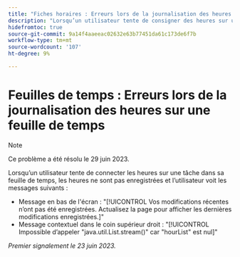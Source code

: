 ```yaml
---
title: "Fiches horaires : Erreurs lors de la journalisation des heures sur une feuille de temps"
description: "Lorsqu’un utilisateur tente de consigner des heures sur une tâche dans sa feuille de temps, les heures ne sont pas enregistrées et les messages d’erreur s’affichent."
hidefromtoc: true
source-git-commit: 9a14f4aaeeac02632e63b77451da61c173de6f7b
workflow-type: tm+mt
source-wordcount: '107'
ht-degree: 9%

---
```



# Feuilles de temps : Erreurs lors de la journalisation des heures sur une feuille de temps

>[!NOTE]
>
>Ce problème a été résolu le 29 juin 2023.

Lorsqu’un utilisateur tente de connecter les heures sur une tâche dans sa feuille de temps, les heures ne sont pas enregistrées et l’utilisateur voit les messages suivants :

* Message en bas de l&#39;écran : &quot;[!UICONTROL Vos modifications récentes n’ont pas été enregistrées. Actualisez la page pour afficher les dernières modifications enregistrées.]&quot;
* Message contextuel dans le coin supérieur droit : &quot;[!UICONTROL Impossible d’appeler &quot;java.util.List.stream()&quot; car &quot;hourList&quot; est nul]&quot;

_Premier signalement le 23 juin 2023._

